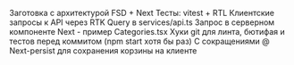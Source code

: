 Заготовка с архитектурой FSD + Next
Тесты: vitest + RTL
Клиентские запросы к API через RTK Query в services/api.ts
Запрос в серверном компоненте Next - пример Categories.tsx
Хуки git для линта, бютифая и тестов перед коммитом (npm start хотя бы раз)
С сокращениями @
Next-persist для сохранения корзины на клиенте
